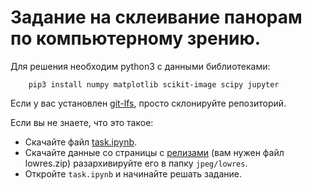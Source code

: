 # Задание на склеивание панорам по компьютерному зрению.

Для решения необходим python3 с данными библиотеками:

```shell
    pip3 install numpy matplotlib scikit-image scipy jupyter
```

Если у вас установлен [git-lfs](https://git-lfs.github.com/), просто склонируйте репозиторий.

Если вы не знаете, что это такое:
- Скачайте файл [task.ipynb](task.ipynb).
- Скачайте данные со страницы с [релизами](https://github.com/vslutov/panorama-public/releases) (вам нужен файл lowres.zip) разархивируйте его в папку `jpeg/lowres`.
- Откройте `task.ipynb` и начинайте решать задание.
